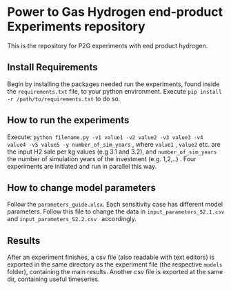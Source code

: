 # Power to Gas Hydrogen end-product Experiments repository
This is the repository for P2G experiments with end product hydrogen.
## Install Requirements
Begin by installing the packages needed run the experiments, found inside the ```requirements.txt``` file, to your python environment. Execute  ```pip install -r /path/to/requirements.txt``` to do so.

## How to run the experiments
Execute: `python filename.py -v1 value1 -v2 value2 -v3 value3 -v4 value4 -v5 value5 -y number_of_sim_years` ,  where ```value1``` , ```value2``` etc. are the input H2 sale per kg values (e.g 3.1 and 3.2), and ```number_of_sim_years``` the number of simulation years of the investment (e.g. 1,2,..) . Four experiments are initiated and run in parallel this way.

## How to change model parameters
Follow the ```parameters_guide.xlsx```. Each sensitivity case has different model parameters. Follow this file to change the data in ```input_parameters_S2.1.csv ``` and  ```input_parameters_S2.2.csv ``` accordingly.

## Results
After an experiment finishes, a csv file (also readable with text editors) is exported in the same directory as the experiment file (the respective ```models``` folder), containing the main results. Another csv file is exported at the same dir, containing useful timeseries.
